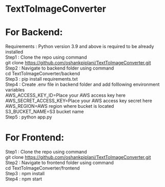 # TextToImageConverter
# For Backend:
  Requirements :
  Python version 3.9 and above is required to be already installed\
  Step1 : Clone the repo using command\
  git clone https://github.com/oshankpiplani/TextToImageConverter.git \
  Step2 : Navigate to backend folder using command\
  cd TextToImageConverter/backend\
  Step3 : pip install requirements.txt\
  Step4 : Create .env file in backend folder and add folllowing environment variables\
  AWS_ACCESS_KEY_ID=Place your AWS access key here\
  AWS_SECRET_ACCESS_KEY=Place your AWS access key secret here\
  AWS_REGION=AWS region where bucket is located\
  S3_BUCKET_NAME=S3 bucket name\
  Step5 : python app.py
# For Frontend:
  Step1 : Clone the repo using command\
  git clone https://github.com/oshankpiplani/TextToImageConverter.git \
  Step2 : Navigate to frontend folder using command\
  cd TextToImageConverter/frontend\
  Step3 : npm install\
  Step4 : npm start
